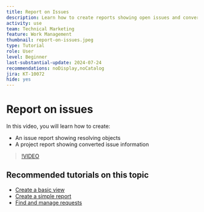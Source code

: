 ```yaml
---
title: Report on Issues
description: Learn how to create reports showing open issues and conversion information.
activity: use
team: Technical Marketing
feature: Work Management
thumbnail: report-on-issues.jpeg
type: Tutorial
role: User
level: Beginner
last-substantial-update: 2024-07-24
recommendations: noDisplay,noCatalog
jira: KT-10072
hide: yes
---
```

# Report on issues

In this video, you will learn how to create:

* An issue report showing resolving objects
* A project report showing converted issue information


>[!VIDEO](https://video.tv.adobe.com/v/3432002/?quality=12&learn=on)


## Recommended tutorials on this topic

* [Create a basic view](/help/reporting/basic-reporting/create-a-basic-view.md)
* [Create a simple report](/help/reporting/basic-reporting/create-a-simple-report.md)
* [Find and manage requests](/help/manage-work/issues-requests/find-requests.md)


